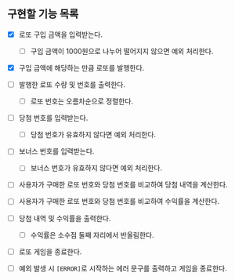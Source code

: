## 구현할 기능 목록

- [x] 로또 구입 금액을 입력받는다.

  - [ ] 구입 금액이 1000원으로 나누어 떨어지지 않으면 예외 처리한다.

- [x] 구입 금액에 해당하는 만큼 로또를 발행한다.

- [ ] 발행한 로또 수량 및 번호를 출력한다.

  - [ ] 로또 번호는 오름차순으로 정렬한다.

- [ ] 당첨 번호를 입력받는다.

  - [ ] 당첨 번호가 유효하지 않다면 예외 처리한다.

- [ ] 보너스 번호를 입력받는다.

  - [ ] 보너스 번호가 유효하지 않다면 예외 처리한다.

- [ ] 사용자가 구매한 로또 번호와 당첨 번호를 비교하여 당첨 내역을 계산한다.

- [ ] 사용자가 구매한 로또 번호와 당첨 번호를 비교하여 수익률을 계산한다.

- [ ] 당첨 내역 및 수익률을 출력한다.

  - [ ] 수익률은 소수점 둘째 자리에서 반올림한다.

- [ ] 로또 게임을 종료한다.

- [ ] 예외 발생 시 `[ERROR]`로 시작하는 에러 문구를 출력하고 게임을 종료한다.
